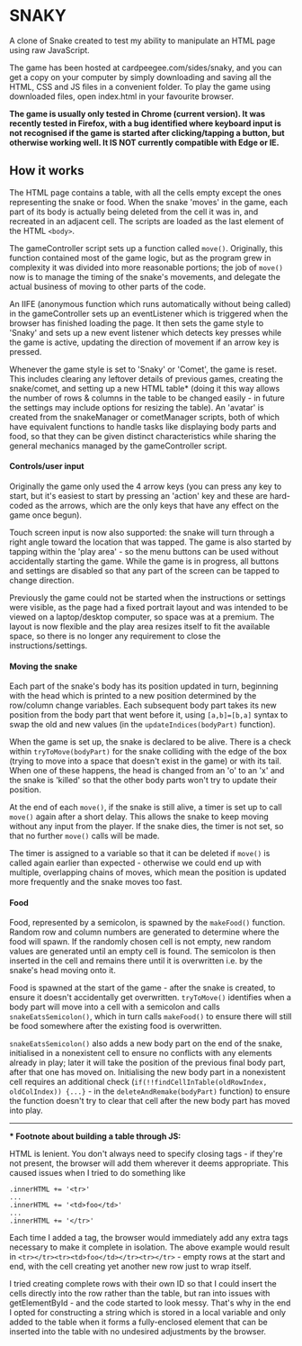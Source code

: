 # SNAKY

A clone of Snake created to test my ability to manipulate an HTML page using raw JavaScript.

The game has been hosted at cardpeegee.com/sides/snaky, and you can get a copy on your computer by simply downloading and saving all the HTML, CSS and JS files in a convenient folder. To play the game using downloaded files, open index.html in your favourite browser.

**The game is usually only tested in Chrome (current version). It was recently tested in Firefox, with a bug identified where keyboard input is not recognised if the game is started after clicking/tapping a button, but otherwise working well. It IS NOT currently compatible with Edge or IE.**

## How it works

The HTML page contains a table, with all the cells empty except the ones representing the snake or food. When the snake 'moves' in the game, each part of its body is actually being deleted from the cell it was in, and recreated in an adjacent cell. The scripts are loaded as the last element of the HTML `<body>`.

The gameController script sets up a function called `move()`. Originally, this function contained most of the game logic, but as the program grew in complexity it was divided into more reasonable portions; the job of `move()` now is to manage the timing of the snake's movements, and delegate the actual business of moving to other parts of the code.

An IIFE (anonymous function which runs automatically without being called) in the gameController sets up an eventListener which is triggered when the browser has finished loading the page. It then sets the game style to 'Snaky' and sets up a new event listener which detects key presses while the game is active, updating the direction of movement if an arrow key is pressed.

Whenever the game style is set to 'Snaky' or 'Comet', the game is reset. This includes clearing any leftover details of previous games, creating the snake/comet, and setting up a new HTML table* (doing it this way allows the number of rows & columns in the table to be changed easily - in future the settings may include options for resizing the table). An 'avatar' is created from the snakeManager or cometManager scripts, both of which have equivalent functions to handle tasks like displaying body parts and food, so that they can be given distinct characteristics while sharing the general mechanics managed by the gameController script.

#### Controls/user input

Originally the game only used the 4 arrow keys (you can press any key to start, but it's easiest to start by pressing an 'action' key and these are hard-coded as the arrows, which are the only keys that have any effect on the game once begun).

Touch screen input is now also supported: the snake will turn through a right angle toward the location that was tapped. The game is also started by tapping within the 'play area' - so the menu buttons can be used without accidentally starting the game. While the game is in progress, all buttons and settings are disabled so that any part of the screen can be tapped to change direction.

Previously the game could not be started when the instructions or settings were visible, as the page had a fixed portrait layout and was intended to be viewed on a laptop/desktop computer, so space was at a premium. The layout is now flexible and the play area resizes itself to fit the available space, so there is no longer any requirement to close the instructions/settings.

#### Moving the snake

Each part of the snake's body has its position updated in turn, beginning with the head which is printed to a new position determined by the row/column change variables. Each subsequent body part takes its new position from the body part that went before it, using `[a,b]=[b,a]` syntax to swap the old and new values (in the `updateIndices(bodyPart)` function).

When the game is set up, the snake is declared to be alive. There is a check within `tryToMove(bodyPart)` for the snake colliding with the edge of the box (trying to move into a space that doesn't exist in the game) or with its tail. When one of these happens, the head is changed from an 'o' to an 'x' and the snake is 'killed' so that the other body parts won't try to update their position.

At the end of each `move()`, if the snake is still alive, a timer is set up to call `move()` again after a short delay. This allows the snake to keep moving without any input from the player. If the snake dies, the timer is not set, so that no further `move()` calls will be made.

The timer is assigned to a variable so that it can be deleted if `move()` is called again earlier than expected - otherwise we could end up with multiple, overlapping chains of moves, which mean the position is updated more frequently and the snake moves too fast.

#### Food

Food, represented by a semicolon, is spawned by the `makeFood()` function. Random row and column numbers are generated to determine where the food will spawn. If the randomly chosen cell is not empty, new random values are generated until an empty cell is found. The semicolon is then inserted in the cell and remains there until it is overwritten i.e. by the snake's head moving onto it.

Food is spawned at the start of the game - after the snake is created, to ensure it doesn't accidentally get overwritten. `tryToMove()` identifies when a body part will move into a cell with a semicolon and calls `snakeEatsSemicolon()`, which in turn calls `makeFood()` to ensure there will still be food somewhere after the existing food is overwritten.

`snakeEatsSemicolon()` also adds a new body part on the end of the snake, initialised in a nonexistent cell to ensure no conflicts with any elements already in play; later it will take the position of the previous final body part, after that one has moved on. Initialising the new body part in a nonexistent cell requires an additional check (`if(!!findCellInTable(oldRowIndex, oldColIndex)) {...}` - in the `deleteAndRemake(bodyPart)` function) to ensure the function doesn't try to clear that cell after the new body part has moved into play.

---

**\* Footnote about building a table through JS:**

HTML is lenient. You don't always need to specify closing tags - if they're not present, the browser will add them wherever it deems appropriate. This caused issues when I tried to do something like
```
.innerHTML += '<tr>'
...
.innerHTML += '<td>foo</td>'
...
.innerHTML += '</tr>'
```

Each time I added a tag, the browser would immediately add any extra tags necessary to make it complete in isolation. The above example would result in `<tr></tr><tr><td>foo</td></tr><tr></tr>` - empty rows at the start and end, with the cell creating yet another new row just to wrap itself.

I tried creating complete rows with their own ID so that I could insert the cells directly into the row rather than the table, but ran into issues with getElementById - and the code started to look messy. That's why in the end I opted for constructing a string which is stored in a local variable and only added to the table when it forms a fully-enclosed element that can be inserted into the table with no undesired adjustments by the browser.
